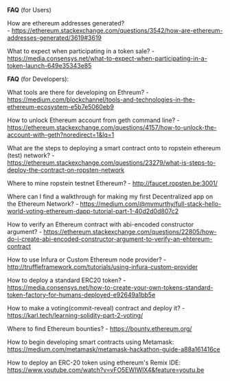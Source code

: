 **FAQ** (for Users)

How are ethereum addresses generated?	
	- https://ethereum.stackexchange.com/questions/3542/how-are-ethereum-addresses-generated/3619#3619

What to expect when participating in a token sale? 
	- https://media.consensys.net/what-to-expect-when-participating-in-a-token-launch-649e35343e85


**FAQ** (for Developers):

What tools are there for developing on Ethreum?
	- https://medium.com/blockchannel/tools-and-technologies-in-the-ethereum-ecosystem-e5b7e5060eb9

How to unlock Ethereum account from geth command line?
	- https://ethereum.stackexchange.com/questions/4157/how-to-unlock-the-account-with-geth?noredirect=1&lq=1

What are the steps to deploying a smart contract onto to ropstein ethereum (test) network?
	- https://ethereum.stackexchange.com/questions/23279/what-is-steps-to-deploy-the-contract-on-ropsten-network

Where to mine ropstein testnet Ethereum?
	- http://faucet.ropsten.be:3001/

Where can I find a walkthrough for making my first Decentralized app on the Ethereum Network?
	- https://medium.com/@mvmurthy/full-stack-hello-world-voting-ethereum-dapp-tutorial-part-1-40d2d0d807c2

How to verify an Ethereum contract with abi-encoded constructor argument?
	- https://ethereum.stackexchange.com/questions/22805/how-do-i-create-abi-encoded-constructor-argument-to-verify-an-ehtereum-contract

How to use Infura or Custom Ethereum node provider?
	- http://truffleframework.com/tutorials/using-infura-custom-provider


How to deploy a standard ERC20 token? 
	- https://media.consensys.net/how-to-create-your-own-tokens-standard-token-factory-for-humans-deployed-e92649a1bb5e

How to make a voting(commit-reveal) contract and deploy it?
	- https://karl.tech/learning-solidity-part-2-voting/

Where to find Ethereum bounties?
	- https://bounty.ethereum.org/

How to begin developing smart contracts using Metamask: https://medium.com/metamask/metamask-hackathon-guide-a88a161416ce

How to deploy an ERC-20 token using ethereum's Remix IDE: https://www.youtube.com/watch?v=vFO5EWIWlX4&feature=youtu.be



